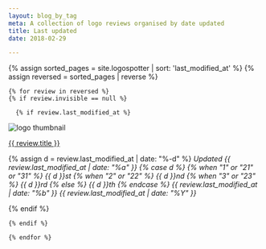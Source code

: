 ```yaml
---
layout: blog_by_tag
meta: A collection of logo reviews organised by date updated
title: Last updated
date: 2018-02-29

---
```

{% assign sorted_pages = site.logospotter | sort: 'last_modified_at'  %}
  {% assign reversed = sorted_pages | reverse %}

	{% for review in reversed %}
	{% if review.invisible == null %}

      {% if review.last_modified_at %}
  <div class="Media Media--center">
  <img class="Media-figure" src="/images/logospotter/thumbs/{{ review.image}}" alt="logo thumbnail">
  <p class="Media-body">
  <a href="{{ site.baseurl }}{{ review.url }}">{{ review.title }}</a>
     

  {% assign d = review.last_modified_at | date: "%-d" %}
  <em>
    Updated
      {{ review.last_modified_at | date: "%a" }}
      {% case d %}
        {% when "1" or "21" or "31" %}
          {{ d }}st
        {% when "2" or "22" %}
          {{ d }}nd
        {% when "3" or "23" %}
          {{ d }}rd
        {% else %}
          {{ d }}th
      {% endcase %}
    {{ review.last_modified_at | date: "%b" }}
    {{ review.last_modified_at | date: "%Y" }}
    </em>
    </p>
  </div>
{% endif %}
  

	{% endif %}

	{% endfor %}

